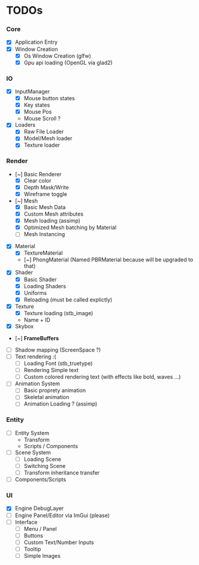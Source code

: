# TODOs

### Core

- [x] Application Entry
- [x] Window Creation
    - [x] Os Window Creation (glfw)
    - [x] Gpu api loading (OpenGL via glad2)

### IO

- [x] InputManager
    - [x] Mouse button states
    - [x] Key states
    - [x] Mouse Pos
    - Mouse Scroll ?
- [x] Loaders
    - [x] Raw File Loader
    - [x] Model/Mesh loader
    - [x] Texture loader 

### Render

- [~] Basic Renderer
    - [x] Clear color
    - [x] Depth Mask/Write
    - [x] Wireframe toggle
- [~] Mesh
    - [x] Basic Mesh Data
    - [x] Custom Mesh attributes
    - [x] Mesh loading (assimp) 
    - [x] Optimized Mesh batching by Material
    - [ ] Mesh Instancing
- [x] Material
    - [x] TextureMaterial
    - [~] PhongMaterial (Named PBRMaterial because will be upgraded to that) 
- [x] Shader
    - [x] Basic Shader
    - [x] Loading Shaders
    - [x] Uniforms
    - [x] Reloading (must be called explictly)
- [x] Texture
    - [x] Texture loading (stb_image)
    - Name + ID
- [x] Skybox
- [~] **FrameBuffers**
- [ ] Shadow mapping (ScreenSpace ?)
- [ ] Text rendering :(
    - [ ] Loading Font (stb_truetype)
    - [ ] Rendering Simple text
    - [ ] Custom colored rendering text (with effects like bold, waves ...)
- [ ] Animation System
    - [ ] Basic proprety animation
    - [ ] Skeletal animation
    - [ ] Animation Loading ? (assimp)

### Entity

- [ ] Entity System
    - Transform 
    - Scripts / Components
- [ ] Scene System
    - [ ] Loading Scene
    - [ ] Switching Scene
    - [ ] Transform inheritance transfer
- [ ] Components/Scripts

### UI

- [x] Engine DebugLayer
- [ ] Engine Panel/Editor via ImGui (please)
- [ ] Interface
    - [ ] Menu / Panel
    - [ ] Buttons
    - [ ] Custom Text/Number Inputs
    - [ ] Tooltip
    - [ ] Simple Images
